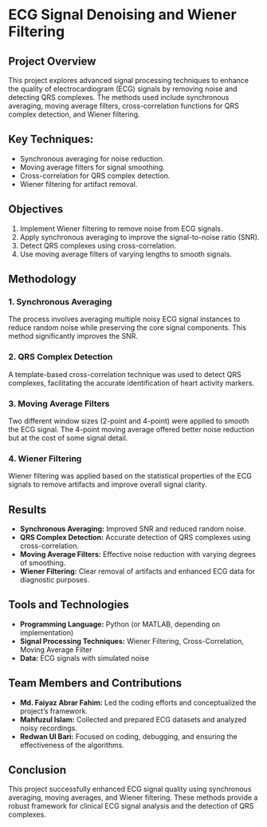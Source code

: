 # ECG Signal Denoising and Wiener Filtering

## Project Overview
This project explores advanced signal processing techniques to enhance the quality of electrocardiogram (ECG) signals by removing noise and detecting QRS complexes. The methods used include synchronous averaging, moving average filters, cross-correlation functions for QRS complex detection, and Wiener filtering. 

## Key Techniques:
- Synchronous averaging for noise reduction.
- Moving average filters for signal smoothing.
- Cross-correlation for QRS complex detection.
- Wiener filtering for artifact removal.

## Objectives
1. Implement Wiener filtering to remove noise from ECG signals.
2. Apply synchronous averaging to improve the signal-to-noise ratio (SNR).
3. Detect QRS complexes using cross-correlation.
4. Use moving average filters of varying lengths to smooth signals.

## Methodology
### 1. Synchronous Averaging
The process involves averaging multiple noisy ECG signal instances to reduce random noise while preserving the core signal components. This method significantly improves the SNR.

### 2. QRS Complex Detection
A template-based cross-correlation technique was used to detect QRS complexes, facilitating the accurate identification of heart activity markers.

### 3. Moving Average Filters
Two different window sizes (2-point and 4-point) were applied to smooth the ECG signal. The 4-point moving average offered better noise reduction but at the cost of some signal detail.

### 4. Wiener Filtering
Wiener filtering was applied based on the statistical properties of the ECG signals to remove artifacts and improve overall signal clarity.

## Results
- **Synchronous Averaging:** Improved SNR and reduced random noise.
- **QRS Complex Detection:** Accurate detection of QRS complexes using cross-correlation.
- **Moving Average Filters:** Effective noise reduction with varying degrees of smoothing.
- **Wiener Filtering:** Clear removal of artifacts and enhanced ECG data for diagnostic purposes.

## Tools and Technologies
- **Programming Language:** Python (or MATLAB, depending on implementation)
- **Signal Processing Techniques:** Wiener Filtering, Cross-Correlation, Moving Average Filter
- **Data:** ECG signals with simulated noise

## Team Members and Contributions
- **Md. Faiyaz Abrar Fahim:** Led the coding efforts and conceptualized the project’s framework.
- **Mahfuzul Islam:** Collected and prepared ECG datasets and analyzed noisy recordings.
- **Redwan Ul Bari:** Focused on coding, debugging, and ensuring the effectiveness of the algorithms.

## Conclusion
This project successfully enhanced ECG signal quality using synchronous averaging, moving averages, and Wiener filtering. These methods provide a robust framework for clinical ECG signal analysis and the detection of QRS complexes.

